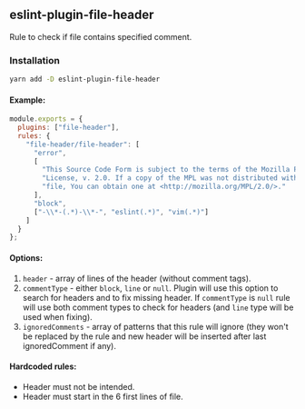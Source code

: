 ## eslint-plugin-file-header

Rule to check if file contains specified comment.

### Installation

```bash
yarn add -D eslint-plugin-file-header
```

#### Example:

```js
module.exports = {
  plugins: ["file-header"],
  rules: {
    "file-header/file-header": [
      "error",
      [
        "This Source Code Form is subject to the terms of the Mozilla Public",
        "License, v. 2.0. If a copy of the MPL was not distributed with this",
        "file, You can obtain one at <http://mozilla.org/MPL/2.0/>."
      ],
      "block",
      ["-\\*-(.*)-\\*-", "eslint(.*)", "vim(.*)"]
    ]
  }
};
```

#### Options:

1.  `header` - array of lines of the header (without comment tags).
2.  `commentType` - either `block`, `line` or `null`. Plugin will use this
    option to search for headers and to fix missing header. If `commentType`
    is `null` rule will use both comment types to check for headers (and `line`
    type will be used when fixing).
3.  `ignoredComments` - array of patterns that this rule will ignore (they won't be
    replaced by the rule and new header will be inserted after last ignoredComment if any).

#### Hardcoded rules:

* Header must not be intended.
* Header must start in the 6 first lines of file.
